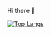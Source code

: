  Hi there 👋


[![Top Langs](https://github-readme-stats.vercel.app/api/top-langs/?username=anuraghazra&layout=compact&theme=tokyonight )](https://github.com/GuilhermeAntonio/github-readme-stats)
<!--
**GuilhermeAntonio/GuilhermeAntonio** is a ✨ _special_ ✨ repository because its `README.md` (this file) appears on your GitHub profile.

Here are some ideas to get you started:

- 🔭 I’m currently working on ...
- 🌱 I’m currently learning ...
- 👯 I’m looking to collaborate on ...
- 🤔 I’m looking for help with ...
- 💬 Ask me about ...
- 📫 How to reach me: ...
- 😄 Pronouns: ...
- ⚡ Fun fact: ...
-->
